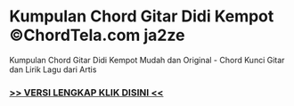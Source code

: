 
 # Kumpulan Chord Gitar Didi Kempot ©ChordTela.com ja2ze


Kumpulan Chord Gitar Didi Kempot Mudah dan Original - Chord Kunci Gitar dan Lirik Lagu dari Artis

###  <a href="https://shortlighzx.web.app?sq=Kumpulan Chord Gitar Didi Kempot ©ChordTela.com"> >> VERSI LENGKAP KLIK DISINI << </a>
